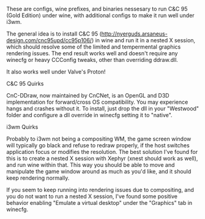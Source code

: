 These are configs, wine prefixes, and binaries nessesary to run C&C 95 (Gold Edition) under wine, with additional configs to make it run well under i3wm.

The general idea is to install C&C 95 (http://nyerguds.arsaneus-design.com/cnc95upd/cc95p106/) in wine and run it in a nested X session, which should resolve some of the limited and tempermental graphics rendering issues. The end result works well and doesn't require any winecfg or heavy CCConfig tweaks, other than overriding ddraw.dll.

It also works well under Valve's Proton!

C&C 95 Quirks

CnC-DDraw, now maintained by CnCNet, is an OpenGL and D3D implementation for forward/cross OS compatibility. You may experience hangs and crashes without it. To install, just drop the dll in your "Westwood" folder and configure a dll override in winecfg setting it to "native".

i3wm Quirks

Probably to i3wm not being a compositing WM, the game screen window will typically go black and refuse to redraw properly, if the host switches application focus or modifies the resolution. The best solution I've found for this is to create a nested X session with Xephyr (xnest should work as well), and run wine within that. This way you should be able to move and manipulate the game window around as much as you'd like, and it should keep rendering normally.

If you seem to keep running into rendering issues due to compositing, and you do not want to run a nested X session, I've found some positive behavior enabling "Emulate a virtual desktop" under the "Graphics" tab in winecfg.
